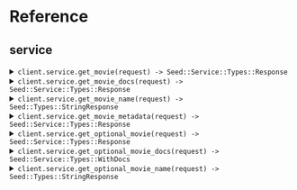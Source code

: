 # Reference
## service
<details><summary><code>client.service.get_movie(request) -> Seed::Service::Types::Response</code></summary>
<dl>
<dd>

#### 🔌 Usage

<dl>
<dd>

<dl>
<dd>

```ruby
client.service.get_optional_movie_docs();
```
</dd>
</dl>
</dd>
</dl>

#### ⚙️ Parameters

<dl>
<dd>

<dl>
<dd>

**request:** `String` 
    
</dd>
</dl>
</dd>
</dl>


</dd>
</dl>
</details>

<details><summary><code>client.service.get_movie_docs(request) -> Seed::Service::Types::Response</code></summary>
<dl>
<dd>

#### 🔌 Usage

<dl>
<dd>

<dl>
<dd>

```ruby
client.service.get_optional_movie_docs();
```
</dd>
</dl>
</dd>
</dl>

#### ⚙️ Parameters

<dl>
<dd>

<dl>
<dd>

**request:** `String` 
    
</dd>
</dl>
</dd>
</dl>


</dd>
</dl>
</details>

<details><summary><code>client.service.get_movie_name(request) -> Seed::Types::StringResponse</code></summary>
<dl>
<dd>

#### 🔌 Usage

<dl>
<dd>

<dl>
<dd>

```ruby
client.service.get_optional_movie_docs();
```
</dd>
</dl>
</dd>
</dl>

#### ⚙️ Parameters

<dl>
<dd>

<dl>
<dd>

**request:** `String` 
    
</dd>
</dl>
</dd>
</dl>


</dd>
</dl>
</details>

<details><summary><code>client.service.get_movie_metadata(request) -> Seed::Service::Types::Response</code></summary>
<dl>
<dd>

#### 🔌 Usage

<dl>
<dd>

<dl>
<dd>

```ruby
client.service.get_optional_movie_docs();
```
</dd>
</dl>
</dd>
</dl>

#### ⚙️ Parameters

<dl>
<dd>

<dl>
<dd>

**request:** `String` 
    
</dd>
</dl>
</dd>
</dl>


</dd>
</dl>
</details>

<details><summary><code>client.service.get_optional_movie(request) -> Seed::Service::Types::Response</code></summary>
<dl>
<dd>

#### 🔌 Usage

<dl>
<dd>

<dl>
<dd>

```ruby
client.service.get_optional_movie_docs();
```
</dd>
</dl>
</dd>
</dl>

#### ⚙️ Parameters

<dl>
<dd>

<dl>
<dd>

**request:** `String` 
    
</dd>
</dl>
</dd>
</dl>


</dd>
</dl>
</details>

<details><summary><code>client.service.get_optional_movie_docs(request) -> Seed::Service::Types::WithDocs</code></summary>
<dl>
<dd>

#### 🔌 Usage

<dl>
<dd>

<dl>
<dd>

```ruby
client.service.get_optional_movie_docs();
```
</dd>
</dl>
</dd>
</dl>

#### ⚙️ Parameters

<dl>
<dd>

<dl>
<dd>

**request:** `String` 
    
</dd>
</dl>
</dd>
</dl>


</dd>
</dl>
</details>

<details><summary><code>client.service.get_optional_movie_name(request) -> Seed::Types::StringResponse</code></summary>
<dl>
<dd>

#### 🔌 Usage

<dl>
<dd>

<dl>
<dd>

```ruby
client.service.get_optional_movie_docs();
```
</dd>
</dl>
</dd>
</dl>

#### ⚙️ Parameters

<dl>
<dd>

<dl>
<dd>

**request:** `String` 
    
</dd>
</dl>
</dd>
</dl>


</dd>
</dl>
</details>
